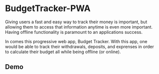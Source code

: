 # BudgetTracker-PWA
Giving users a fast and easy way to track their money is important, but allowing them to access that information anytime is even more important. Having offline functionality is paramount to an applications success. 

In comes this progressive web app, Budget Tracker. With this app, one would be able to track their withdrawals, deposits, and exprenses in order to calculate their budget all while being offline (or online). 

## Demo

